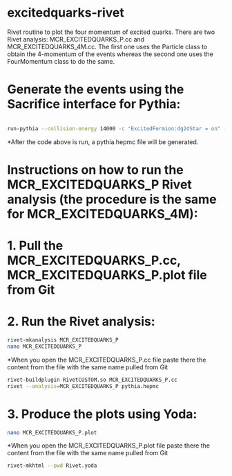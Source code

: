 # excitedquarks-rivet
Rivet routine to plot the four momentum of excited quarks. There are two Rivet analysis: MCR_EXCITEDQUARKS_P.cc and MCR_EXCITEDQUARKS_4M.cc. The first one uses the Particle class to obtain the 4-momentum of the events whereas the second one uses the FourMomentum class to do the same. 

# Generate the events using the Sacrifice interface for Pythia:
```bash

run-pythia --collision-energy 14000 -c "ExcitedFermion:dg2dStar = on" -c "ExcitedFermion:ug2uStar = on" -c "4000001:m0 = 2000" -c "4000002:m0 = 2000" -c "ExcitedFermion:Lambda = 2000" -c "ExcitedFermion:coupF = 1.0" -c "ExcitedFermion:coupFprime = 1.0" -c "ExcitedFermion:coupFcol = 1.0" -c "4000001:mayDecay = on" -c "4000002:mayDecay = on" -c "PhaseSpace:pTHatMin=30" -n 10000

```
*After the code above is run, a pythia.hepmc file will be generated. 

# Instructions on how to run the MCR_EXCITEDQUARKS_P Rivet analysis (the procedure is the same for MCR_EXCITEDQUARKS_4M):
  # 1. Pull the MCR_EXCITEDQUARKS_P.cc, MCR_EXCITEDQUARKS_P.plot file from Git
  # 2. Run the Rivet analysis:
```bash
rivet-mkanalysis MCR_EXCITEDQUARKS_P
nano MCR_EXCITEDQUARKS_P 
```  
  *When you open the MCR_EXCITEDQUARKS_P.cc file paste there the content from the file with the same name pulled from Git
```bash
rivet-buildplugin RivetCUSTOM.so MCR_EXCITEDQUARKS_P.cc
rivet --analysis=MCR_EXCITEDQUARKS_P pythia.hepmc 
```  
  # 3. Produce the plots using Yoda: 
```bash
nano MCR_EXCITEDQUARKS_P.plot
```  
  *When you open the MCR_EXCITEDQUARKS_P.plot file paste there the content from the file with the same name pulled from Git
```bash
rivet-mkhtml --pwd Rivet.yoda
```

